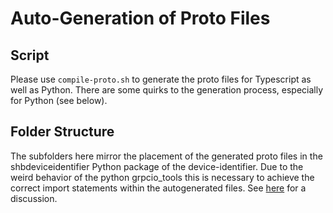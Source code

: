# Auto-Generation of Proto Files

## Script
Please use `compile-proto.sh` to generate the proto files for Typescript as well as Python. There are some quirks to the generation process, especially for Python (see below).
## Folder Structure
The subfolders here mirror the placement of the generated proto files in the shbdeviceidentifier Python package of the device-identifier. Due to the weird behavior of the python grpcio_tools this is necessary to achieve the correct import statements within the autogenerated files. See [here](https://github.com/grpc/grpc/issues/9575) for a discussion. 